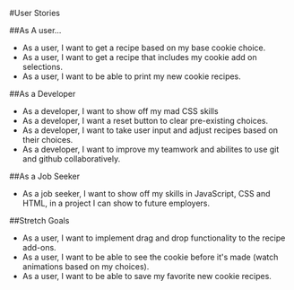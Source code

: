 #User Stories

##As A user...
- As a user, I want to get a recipe based on my base cookie choice.
- As a user, I want to get a recipe that includes my cookie add on selections.
- As a user, I want to be able to print my new cookie recipes.

##As a Developer
- As a developer, I want to show off my mad CSS skills
- As a developer, I want a reset button to clear pre-existing choices.
- As a developer, I want to take user input and adjust recipes based on their choices.
- As a developer, I want to improve my teamwork and abilites to use git and github collaboratively.

##As a Job Seeker
- As a job seeker, I want to show off my skills in JavaScript, CSS and HTML, in a project I can show to future employers.


##Stretch Goals
- As a user, I want to implement drag and drop functionality to the recipe add-ons.
- As a user, I want to be able to see the cookie before it's made (watch animations based on my choices).
- As a user, I want to be able to save my favorite new cookie recipes.